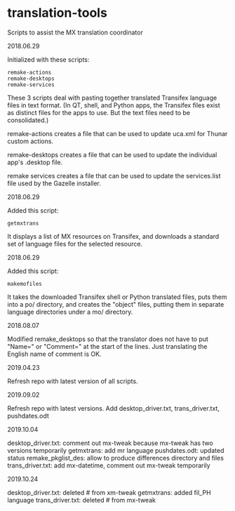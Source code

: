 # translation-tools
Scripts to assist the MX translation coordinator

2018.06.29

Initialized with these scripts:

	remake-actions
	remake-desktops
	remake-services

These 3 scripts deal with pasting together translated Transifex language files
in text format. (In QT, shell, and Python apps, the Transifex files exist as
distinct files for the apps to use. But the text files need to be consolidated.)

remake-actions  creates a file that can be used to update uca.xml for Thunar
                custom actions.

remake-desktops creates a file that can be used to update the individual app's
                .desktop file.

remake services creates a file that can be used to update the services.list file
                used by the Gazelle installer.

2018.06.29

Added this script:

	getmxtrans

It displays a list of MX resources on Transifex, and downloads a standard set of
language files for the selected resource.

2018.06.29

Added this script:

	makemofiles

It takes the downloaded Transifex shell or Python translated files, puts them into
a po/ directory, and creates the "object" files, putting them in separate
language directories under a mo/ directory.

2018.08.07

Modified remake_desktops so that the translator does not have to put "Name=" or
"Comment=" at the start of the lines. Just translating the English name of comment
is OK.

2019.04.23

Refresh repo with latest version of all scripts.

2019.09.02

Refresh repo with latest versions.
Add desktop_driver.txt, trans_driver.txt, pushdates.odt

2019.10.04

desktop_driver.txt:    comment out mx-tweak because mx-tweak has two versions temporarily
getmxtrans:            add mr language
pushdates.odt:         updated status
remake_pkglist_des:    allow to produce differences directory and files
trans_driver.txt:      add mx-datetime, comment out mx-tweak temporarily

2019.10.24

desktop_driver.txt:     deleted # from xm-tweak
getmxtrans:		added fil_PH language
trans_driver.txt:       deleted # from mx-tweak 
